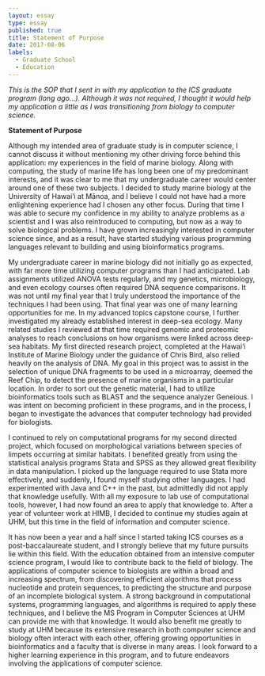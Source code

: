 ```yaml
---
layout: essay
type: essay
published: true
title: Statement of Purpose
date: 2017-08-06
labels:
  - Graduate School
  - Education
---
```


*This is the SOP that I sent in with my application to the ICS graduate program (long ago...).  Although it was not required, I thought it would help my application a little as I was transitioning from biology to computer science.*

**Statement of Purpose**

Although my intended area of graduate study is in computer science, I cannot discuss it without mentioning my other driving force behind this application: my experiences in the field of marine biology.  Along with computing, the study of marine life has long been one of my predominant interests, and it was clear to me that my undergraduate career would center around one of these two subjects.  I decided to study marine biology at the University of Hawai‘i at Mānoa, and I believe I could not have had a more enlightening experience had I chosen any other focus.  During that time I was able to secure my confidence in my ability to analyze problems as a scientist and I was also reintroduced to computing, but now as a way to solve biological problems.  I have grown increasingly interested in computer science since, and as a result, have started studying various programming languages relevant to building and using bioinformatics programs. 

My undergraduate career in marine biology did not initially go as expected, with far more time utilizing computer programs than I had anticipated.  Lab assignments utilized ANOVA tests regularly, and my genetics, microbiology, and even ecology courses often required DNA sequence comparisons.  It was not until my final year that I truly understood the importance of the techniques I had been using.  That final year was one of many learning opportunities for me.  In my advanced topics capstone course, I further investigated my already established interest in deep-sea ecology.  Many related studies I reviewed at that time required genomic and proteomic analyses to reach conclusions on how organisms were linked across deep-sea habitats.  My first directed research project, completed at the Hawai‘i Institute of Marine Biology under the guidance of Chris Bird, also relied heavily on the analysis of DNA.  My goal in this project was to assist in the selection of unique DNA fragments to be used in a microarray, deemed the Reef Chip, to detect the presence of marine organisms in a particular location.  In order to sort out the genetic material, I had to utilize bioinformatics tools such as BLAST and the sequence analyzer Geneious.  I was intent on becoming proficient in these programs, and in the process, I began to investigate the advances that computer technology had provided for biologists.

I continued to rely on computational programs for my second directed project, which focused on morphological variations between species of limpets occurring at similar habitats.  I benefited greatly from using the statistical analysis programs Stata and SPSS as they allowed great flexibility in data manipulation.  I picked up the language required to use Stata more effectively, and suddenly, I found myself studying other languages.  I had experimented with Java and C++ in the past, but admittedly did not apply that knowledge usefully.  With all my exposure to lab use of computational tools, however, I had now found an area to apply that knowledge to.  After a year of volunteer work at HIMB, I decided to continue my studies again at UHM, but this time in the field of information and computer science.

It has now been a year and a half since I started taking ICS courses as a post-baccalaureate student, and I strongly believe that my future pursuits lie within this field.  With the education obtained from an intensive computer science program, I would like to contribute back to the field of biology.  The applications of computer science to biologists are within a broad and increasing spectrum, from discovering efficient algorithms that process nucleotide and protein sequences, to predicting the structure and purpose of an incomplete biological system.  A strong background in computational systems, programming languages, and algorithms is required to apply these techniques, and I believe the MS Program in Computer Sciences at UHM can provide me with that knowledge.  It would also benefit me greatly to study at UHM because its extensive research in both computer science and biology often interact with each other, offering growing opportunities in bioinformatics and a faculty that is diverse in many areas.  I look forward to a higher learning experience in this program, and to future endeavors involving the applications of computer science.  
